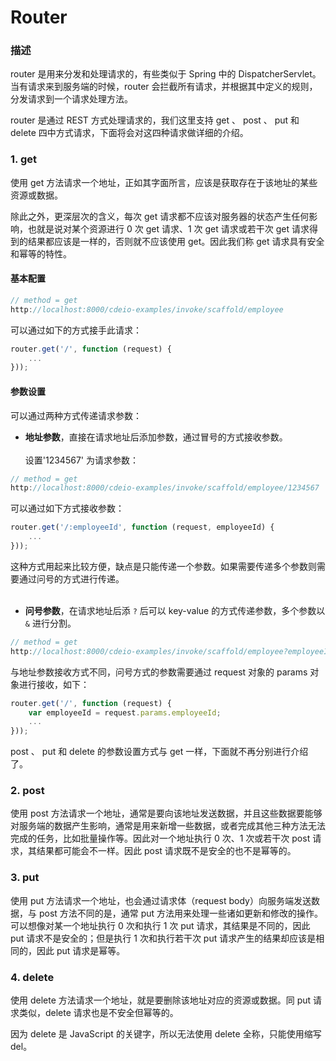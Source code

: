 # Router

### 描述

router 是用来分发和处理请求的，有些类似于 Spring 中的 DispatcherServlet。当有请求来到服务端的时候，router 会拦截所有请求，并根据其中定义的规则，分发请求到一个请求处理方法。

router 是通过 REST 方式处理请求的，我们这里支持 get 、 post 、 put 和 delete 四中方式请求，下面将会对这四种请求做详细的介绍。

### 1. get

使用 get 方法请求一个地址，正如其字面所言，应该是获取存在于该地址的某些资源或数据。

除此之外，更深层次的含义，每次 get 请求都不应该对服务器的状态产生任何影响，也就是说对某个资源进行 0 次 get 请求、1 次 get 请求或若干次 get 请求得到的结果都应该是一样的，否则就不应该使用 get。因此我们称 get 请求具有安全和幂等的特性。


#### 基本配置

```js
// method = get
http://localhost:8000/cdeio-examples/invoke/scaffold/employee
```

可以通过如下的方式接手此请求：

```js
router.get('/', function (request) {
	...
}));
```

#### 参数设置

可以通过两种方式传递请求参数：

* **地址参数**，直接在请求地址后添加参数，通过冒号的方式接收参数。
<br/><br/>设置'1234567' 为请求参数：
```js
// method = get
http://localhost:8000/cdeio-examples/invoke/scaffold/employee/1234567
```
可以通过如下方式接收参数：
```js
router.get('/:employeeId', function (request, employeeId) {
	...
}));
```
这种方式用起来比较方便，缺点是只能传递一个参数。如果需要传递多个参数则需要通过问号的方式进行传递。
<br/><br/>
* **问号参数**，在请求地址后添 `?` 后可以 key-value 的方式传递参数，多个参数以 `&` 进行分割。
```js
// method = get
http://localhost:8000/cdeio-examples/invoke/scaffold/employee?employeeId=1234567
```
与地址参数接收方式不同，问号方式的参数需要通过 request 对象的 params 对象进行接收，如下：
```js
router.get('/', function (request) {
	var employeeId = request.params.employeeId;
	...
}));
```

post 、 put 和 delete 的参数设置方式与 get 一样，下面就不再分别进行介绍了。

### 2. post

使用 post 方法请求一个地址，通常是要向该地址发送数据，并且这些数据要能够对服务端的数据产生影响，通常是用来新增一些数据，或者完成其他三种方法无法完成的任务，比如批量操作等。因此对一个地址执行 0 次、1 次或若干次 post 请求，其结果都可能会不一样。因此 post 请求既不是安全的也不是幂等的。

### 3. put

使用 put 方法请求一个地址，也会通过请求体（request body）向服务端发送数据，与 post 方法不同的是，通常 put 方法用来处理一些诸如更新和修改的操作。可以想像对某一个地址执行 0 次和执行 1 次 put 请求，其结果是不同的，因此 put 请求不是安全的；但是执行 1 次和执行若干次 put 请求产生的结果却应该是相同的，因此 put 请求是幂等。

### 4. delete

使用 delete 方法请求一个地址，就是要删除该地址对应的资源或数据。同 put 请求类似，delete 请求也是不安全但幂等的。

因为 delete 是 JavaScript 的关键字，所以无法使用 delete 全称，只能使用缩写 del。

